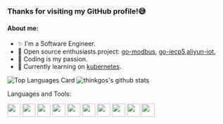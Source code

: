 ### Thanks for visiting my GitHub profile!:sweat_smile:

#### About me:

- :sparkles: I'm a Software Engineer.
- :star2: Open source enthusiasts.project: [go-modbus](https://github.com/things-go/go-modbus), [go-iecp5](https://github.com/thinkgos/go-iecp5),[aliyun-iot](https://github.com/things-go/aliyun-iot),
- :yellow_heart: Coding is my passion.
- :dizzy: Currently learning on [kubernetes](https://github.com/kubernetes/kubernetes).

![Top Languages Card](https://github-readme-stats.vercel.app/api/top-langs/?username=thinkgos&theme=radical&hide=html)
![thinkgos's github stats](https://github-readme-stats.vercel.app/api?username=thinkgos&show_icons=true&include_all_commits=false&count_private=true&theme=radical&line_height=40)

Languages and Tools:  

<code><img height="30" src="https://github.com/thinkgos/thinkgos/blob/master/asserts/go.svg"></code>
<code><img height="30" src="https://github.com/thinkgos/thinkgos/blob/master/asserts/c.jpeg"></code>
<code><img height="30" src="https://github.com/thinkgos/thinkgos/blob/master/asserts/bash.jpg"></code>
<code><img height="30" src="https://github.com/thinkgos/thinkgos/blob/master/asserts/java.png"></code>
<code><img height="30" src="https://github.com/thinkgos/thinkgos/blob/master/asserts/goland.png"></code>
<code><img height="30" src="https://github.com/thinkgos/thinkgos/blob/master/asserts/clion.png"></code>
<code><img height="30" src="https://github.com/thinkgos/thinkgos/blob/master/asserts/docker.jpg"></code>
<code><img height="30" src="https://github.com/thinkgos/thinkgos/blob/master/asserts/linux.jpg"></code>
<code><img height="30" src="https://github.com/thinkgos/thinkgos/blob/master/asserts/visual-studio-code.png"></code>
<code><img height="30" src="https://github.com/thinkgos/thinkgos/blob/master/asserts/typora.jpg"></code>
